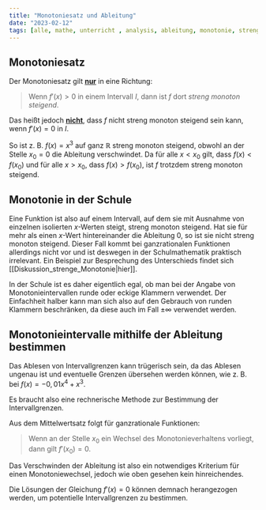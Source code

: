 ```yaml
---
title: "Monotoniesatz und Ableitung"
date: "2023-02-12"
tags: [alle, mathe, unterricht , analysis, ableitung, monotonie, streng_monoton, klammer]
---
```


## Monotoniesatz

Der Monotoniesatz gilt <u>**nur**</u> in eine Richtung:

> Wenn $f'(x)>0$ in einem Intervall $I$, dann ist $f$ dort *streng monoton steigend*.

Das heißt jedoch <u>**nicht**</u>, dass $f$ nicht streng monoton steigend sein kann, wenn $f'(x)=0$ in $I$. 

So ist z. B. $f(x)=x^{3}$ auf ganz $\mathbb{R}$ streng monoton steigend, obwohl an der Stelle $x_{0}=0$ die Ableitung verschwindet. 
Da für alle $x<x_{0}$ gilt, dass $f(x)<f(x_{0})$ und für alle $x>x_{0}$, dass $f(x)>f(x_{0})$, ist $f$ trotzdem streng monoton steigend.

## Monotonie in der Schule 

Eine Funktion ist also auf einem Intervall, auf dem sie mit Ausnahme von einzelnen isolierten $x$-Werten steigt, streng monoton steigend. 
Hat sie für mehr als einen $x$-Wert hintereinander die Ableitung $0$, so ist sie nicht streng monoton steigend. Dieser Fall kommt bei ganzrationalen Funktionen allerdings nicht vor und ist deswegen in der Schulmathematik praktisch irrelevant. 
Ein Beispiel zur Besprechung des Unterschieds findet sich [[Diskussion_strenge_Monotonie|hier]].

In der Schule ist es daher eigentlich egal, ob man bei der Angabe von Monotonieintervallen runde oder eckige Klammern verwendet. Der Einfachheit halber kann man sich also auf den Gebrauch von runden Klammern beschränken, da diese auch im Fall $\pm \infty$ verwendet werden.

## Monotonieintervalle mithilfe der Ableitung bestimmen

Das Ablesen von Intervallgrenzen kann trügerisch sein, da das Ablesen ungenau ist und eventuelle Grenzen übersehen werden können, wie z. B. bei $f(x)=-0,01x^{4}+x^{3}$.

Es braucht also eine rechnerische Methode zur Bestimmung der Intervallgrenzen.

Aus dem Mittelwertsatz folgt für ganzrationale Funktionen:

> Wenn an der Stelle $x_{0}$ ein Wechsel des Monotonieverhaltens vorliegt, dann gilt $f'(x_{0})=0$.

Das Verschwinden der Ableitung ist also ein notwendiges Kriterium für einen Monotoniewechsel, jedoch wie oben gesehen kein hinreichendes.

Die Lösungen der Gleichung $f'(x)=0$ können demnach herangezogen werden, um potentielle Intervallgrenzen zu bestimmen.

 